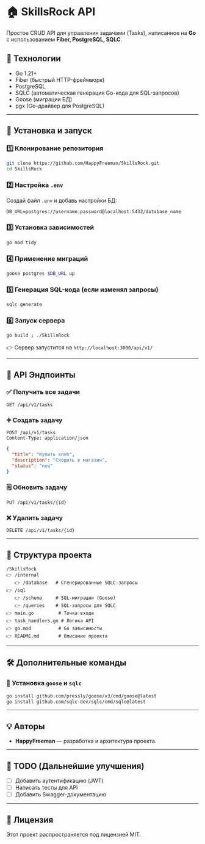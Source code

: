 # 🏠 SkillsRock API

Простое CRUD API для управления задачами (Tasks), написанное на **Go** с использованием **Fiber, PostgreSQL, SQLC**.

## 🚀 Технологии
- Go 1.21+
- Fiber (быстрый HTTP-фреймворк)
- PostgreSQL
- SQLC (автоматическая генерация Go-кода для SQL-запросов)
- Goose (миграции БД)
- pgx (Go-драйвер для PostgreSQL)

---

## 🔧 Установка и запуск

### 1️⃣ Клонирование репозитория
```sh
git clone https://github.com/HappyFreeman/SkillsRock.git
cd SkillsRock
```

### 2️⃣ Настройка `.env`
Создай файл `.env` и добавь настройки БД:
```
DB_URL=postgres://username:password@localhost:5432/database_name
```

### 3️⃣ Установка зависимостей
```sh
go mod tidy
```

### 4️⃣ Применение миграций
```sh
goose postgres $DB_URL up
```

### 5️⃣ Генерация SQL-кода (если изменял запросы)
```sh
sqlc generate
```

### 6️⃣ Запуск сервера
```sh
go build ; ./SkillsRock
```
👉 Сервер запустится на `http://localhost:3000/api/v1/`

---

## 📌 API Эндпоинты

### ✅ Получить все задачи
```http
GET /api/v1/tasks
```

### ➕ Создать задачу
```http
POST /api/v1/tasks
Content-Type: application/json
```
```json
{
  "title": "Купить хлеб",
  "description": "Сходить в магазин",
  "status": "new"
}
```

### 🗒️ Обновить задачу
```http
PUT /api/v1/tasks/{id}
```

### ❌ Удалить задачу
```http
DELETE /api/v1/tasks/{id}
```

---

## 📂 Структура проекта
```
/SkillsRock
👉 /internal
   👉 /database   # Сгенерированные SQLC-запросы
👉 /sql
   👉 /schema     # SQL-миграции (Goose)
   👉 /queries    # SQL-запросы для SQLC
👉 main.go         # Точка входа
👉 task_handlers.go # Логика API
👉 go.mod          # Go зависимости
👉 README.md       # Описание проекта
```

---

## 🛠 Дополнительные команды
### 📌 Установка `goose` и `sqlc`
```sh
go install github.com/pressly/goose/v3/cmd/goose@latest
go install github.com/sqlc-dev/sqlc/cmd/sqlc@latest
```

---

## 💡 Авторы
- **HappyFreeman** — разработка и архитектура проекта.

---

## 🎯 TODO (Дальнейшие улучшения)
- [ ] Добавить аутентификацию (JWT)
- [ ] Написать тесты для API
- [ ] Добавить Swagger-документацию

---

## 💜 Лицензия
Этот проект распространяется под лицензией MIT.

